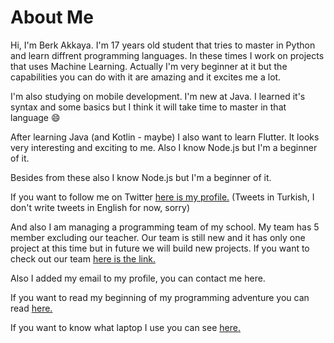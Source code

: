 # About Me
Hi, I'm Berk Akkaya. I'm 17 years old student that tries to master in Python and learn diffrent programming languages.
In these times I work on projects that uses Machine Learning. Actually I'm very beginner at it but the capabilities you can do
with it are amazing and it excites me a lot.

I'm also studying on mobile development. I'm new at Java. I learned it's syntax and some basics but I think it will take
time to master in that language 😄

After learning Java (and Kotlin - maybe) I also want to learn Flutter. It looks very interesting and exciting to me.
Also I know Node.js but I'm a beginner of it.

Besides from these also I know Node.js but I'm a beginner of it.

If you want to follow me on Twitter [here is my profile.](https://twitter.com/berkakkayaaa)
(Tweets in Turkish, I don't write tweets in English for now, sorry)

And also I am managing a programming team of my school. My team has 5 member excluding our teacher.
Our team is still new and it has only one project at this time but in future we will build new projects.
If you want to check out our team [here is the link.](https://github.com/dundar-ciloglu-programming-team)

Also I added my email to my profile, you can contact me here.

If you want to read my beginning of my programming adventure you can read [here.](ADVENTURE.md)

If you want to know what laptop I use you can see [here.](COMPUTER.md)
